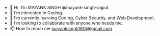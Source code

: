- 👋 Hi, I’m MAYANK SINGH @mayank-singh-rajput.
- 👀 I’m interested in Coding.
- 🌱 I’m currently learning Coding, Cyber Security, and Web Development.
- 💞️ I’m looking to collaborate with anyone who needs me.
- 📫 How to reach me mayanksingh1913@gmail.com

<!---
mayank-singh-rajput/mayank-singh-rajput is a ✨ special ✨ repository because its `README.md` (this file) appears on your GitHub profile.
You can click the Preview link to take a look at your changes.
--->
